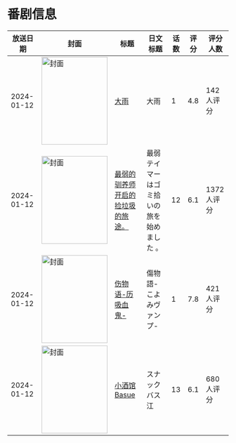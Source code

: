 # 番剧信息

|放送日期|封面|标题|日文标题|话数|评分|评分人数|
|---|---|---|---|---|---|---|
|2024-01-12|<img src="https://lain.bgm.tv/pic/cover/c/ee/a1/321915_D7k7f.jpg" alt="封面" style="width:150px;height:200px;object-fit:cover;">|[大雨](https://bangumi.tv/subject/321915)|大雨|1|4.8|142人评分|
|2024-01-12|<img src="https://lain.bgm.tv/pic/cover/c/08/07/407697_8ViVY.jpg" alt="封面" style="width:150px;height:200px;object-fit:cover;">|[最弱的驯养师开启的捡垃圾的旅途。](https://bangumi.tv/subject/407697)|最弱テイマーはゴミ拾いの旅を始めました 。|12|6.1|1372人评分|
|2024-01-12|<img src="https://lain.bgm.tv/pic/cover/c/ea/d6/454045_ici23.jpg" alt="封面" style="width:150px;height:200px;object-fit:cover;">|[伤物语-历吸血鬼-](https://bangumi.tv/subject/454045)|傷物語-こよみヴァンプ-|1|7.8|421人评分|
|2024-01-12|<img src="https://lain.bgm.tv/pic/cover/c/c6/69/441084_tco08.jpg" alt="封面" style="width:150px;height:200px;object-fit:cover;">|[小酒馆Basue](https://bangumi.tv/subject/441084)|スナックバス江|13|6.1|680人评分|
